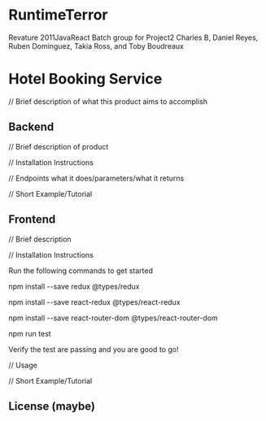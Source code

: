 # RuntimeTerror
Revature 2011JavaReact Batch group for Project2
Charles B, Daniel Reyes, Ruben Dominguez, Takia Ross, and Toby Boudreaux

# Hotel Booking Service
// Brief description of what this product aims to accomplish

## Backend
// Brief description of product

// Installation Instructions 

// Endpoints what it does/parameters/what it returns

// Short Example/Tutorial

## Frontend
// Brief description

// Installation Instructions

Run the following commands to get started

npm install --save redux @types/redux

npm install --save react-redux @types/react-redux

npm install --save react-router-dom @types/react-router-dom

npm run test

Verify the test are passing and you are good to go!

// Usage

// Short Example/Tutorial

## License (maybe)
